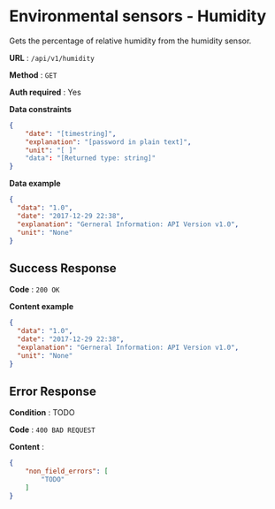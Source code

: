 # Environmental sensors - Humidity

Gets the percentage of relative humidity from the humidity sensor.

**URL** : `/api/v1/humidity`

**Method** : `GET`

**Auth required** : Yes

**Data constraints**

```json
{
    "date": "[timestring]",
    "explanation": "[password in plain text]",
    "unit": "[ ]"
    "data": "[Returned type: string]"
}
```

**Data example**

```json
{
  "data": "1.0",
  "date": "2017-12-29 22:38",
  "explanation": "Gerneral Information: API Version v1.0",
  "unit": "None"
}
```

## Success Response

**Code** : `200 OK`

**Content example**

```json
{
  "data": "1.0",
  "date": "2017-12-29 22:38",
  "explanation": "Gerneral Information: API Version v1.0",
  "unit": "None"
}
```

## Error Response

**Condition** : TODO

**Code** : `400 BAD REQUEST`

**Content** :

```json
{
    "non_field_errors": [
        "TODO"
    ]
}
```